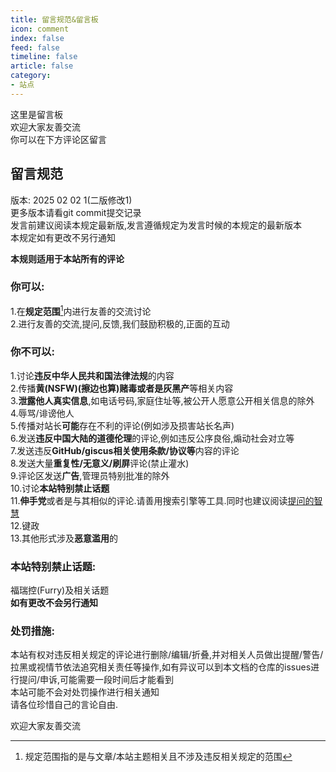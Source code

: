 ```yaml
---
title: 留言规范&留言板
icon: comment
index: false
feed: false
timeline: false
article: false
category:
- 站点
---
```


这里是留言板   
欢迎大家友善交流  
你可以在下方评论区留言  

## 留言规范

版本: 2025 02 02 1(二版修改1)  
更多版本请看git commit提交记录  
发言前建议阅读本规定最新版,发言遵循规定为发言时候的本规定的最新版本  
本规定如有更改不另行通知  

**本规则适用于本站所有的评论**  

### 你可以:  
1.在**规定范围**[^1]内进行友善的交流讨论  
2.进行友善的交流,提问,反馈,我们鼓励积极的,正面的互动  

### 你不可以:  
1.讨论**违反中华人民共和国法律法规**的内容  
2.传播**黄(NSFW)(擦边也算)赌毒或者是灰黑产**等相关内容  
3.**泄露他人真实信息**,如电话号码,家庭住址等,被公开人愿意公开相关信息的除外  
4.辱骂/诽谤他人  
5.传播对站长**可能**存在不利的评论(例如涉及损害站长名声)  
6.发送**违反中国大陆的道德伦理**的评论,例如违反公序良俗,煽动社会对立等  
7.发送违反**GitHub/giscus相关使用条款/协议等**内容的评论  
8.发送大量**重复性/无意义/刷屏**评论(禁止灌水)  
9.评论区发送**广告**,管理员特别批准的除外  
10.讨论**本站特别禁止话题**  
11.**伸手党**或者是与其相似的评论.请善用搜索引擎等工具.同时也建议阅读[提问的智慧](https://github.com/ryanhanwu/How-To-Ask-Questions-The-Smart-Way)  
12.键政  
13.其他形式涉及**恶意滥用**的  

### 本站特别禁止话题:  
福瑞控(Furry)及相关话题  
**如有更改不会另行通知**  

### 处罚措施:
本站有权对违反相关规定的评论进行删除/编辑/折叠,并对相关人员做出提醒/警告/拉黑或视情节依法追究相关责任等操作,如有异议可以到本文档的仓库的issues进行提问/申诉,可能需要一段时间后才能看到  
本站可能不会对处罚操作进行相关通知  
请各位珍惜自己的言论自由.  

欢迎大家友善交流  

[^1]: 规定范围指的是与文章/本站主题相关且不涉及违反相关规定的范围